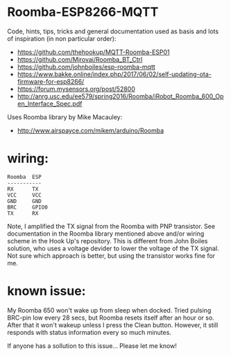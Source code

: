 # Roomba-ESP8266-MQTT

Code, hints, tips, tricks and general documentation used as basis and lots of inspiration (in non particular order):
* https://github.com/thehookup/MQTT-Roomba-ESP01
* https://github.com/Mjrovai/Roomba_BT_Ctrl
* https://github.com/johnboiles/esp-roomba-mqtt
* https://www.bakke.online/index.php/2017/06/02/self-updating-ota-firmware-for-esp8266/
* https://forum.mysensors.org/post/52800
* http://anrg.usc.edu/ee579/spring2016/Roomba/iRobot_Roomba_600_Open_Interface_Spec.pdf

Uses Roomba library by Mike Macauley:
* http://www.airspayce.com/mikem/arduino/Roomba

# wiring:

```
Roomba  ESP
-----------
RX      TX
VCC     VCC
GND     GND
BRC     GPIO0
TX      RX
```
Note, I amplified  the TX signal from the Roomba with PNP transistor. See documentation in the Roomba library mentioned above and/or wiring scheme in the Hook Up's repository. This is different from John Boiles solution, who uses a voltage devider to lower the voltage of the TX signal. Not sure which approach is better, but using the transistor works fine for me.

# known issue:
My Roomba 650 won't wake up from sleep when docked. Tried pulsing BRC-pin low every 28 secs, but  Roomba resets itself after an hour or so. After that it won't wakeup unless I press the Clean button. However, it still responds with status information every so much minutes. 

If anyone has a sollution to this issue... Please let me know!
